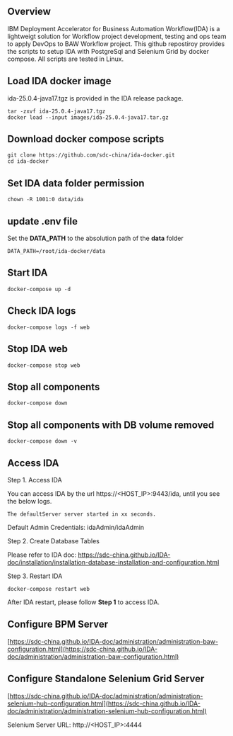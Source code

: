 ## Overview

IBM Deployment Accelerator for Business Automation Workflow(IDA) is a lightweigt solution for Workflow project development, testing and ops team to apply DevOps to BAW Workflow project. This github repostiroy provides the scripts to setup IDA with PostgreSql and Selenium Grid by docker compose. All scripts are tested in Linux.

## Load IDA docker image

ida-25.0.4-java17.tgz is provided in the IDA release package.

```
tar -zxvf ida-25.0.4-java17.tgz
docker load --input images/ida-25.0.4-java17.tar.gz
```

## Download docker compose scripts

```
git clone https://github.com/sdc-china/ida-docker.git
cd ida-docker
```

## Set IDA data folder permission

```
chown -R 1001:0 data/ida
```

## update .env file

Set the **DATA_PATH** to the absolution path of the **data** folder

```
DATA_PATH=/root/ida-docker/data
```

## Start IDA

```
docker-compose up -d
```

## Check IDA logs

```
docker-compose logs -f web
```

## Stop IDA web

```
docker-compose stop web
```

## Stop all components

```
docker-compose down
```

## Stop all components with DB volume removed

```
docker-compose down -v
```

## Access IDA

Step 1. Access IDA

You can access IDA by the url https://<HOST_IP>:9443/ida, until you see the below logs.

```
The defaultServer server started in xx seconds.
```

Default Admin Credentials: idaAdmin/idaAdmin


Step 2. Create Database Tables

Please refer to IDA doc: https://sdc-china.github.io/IDA-doc/installation/installation-database-installation-and-configuration.html

Step 3. Restart IDA 

```
docker-compose restart web
```

After IDA restart, please follow **Step 1** to access IDA.

## Configure BPM Server

[https://sdc-china.github.io/IDA-doc/administration/administration-baw-configuration.html](https://sdc-china.github.io/IDA-doc/administration/administration-baw-configuration.html)

## Configure Standalone Selenium Grid Server

[https://sdc-china.github.io/IDA-doc/administration/administration-selenium-hub-configuration.html](https://sdc-china.github.io/IDA-doc/administration/administration-selenium-hub-configuration.html)

Selenium Server URL: http://<HOST_IP>:4444
